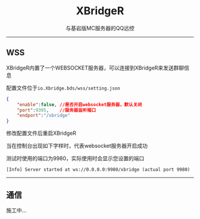 # <center>XBridgeR</center>

<center>与基岩版MC服务器的QQ远控</center>

***

## WSS

XBridgeR内置了一个WEBSOCKET服务器，可以连接到XBridgeR来发送群聊信息

配置文件位于```io.Xbridge.bds/wss/setting.json```

``` json
{
    "enable":false, //是否开启websocket服务器，默认关闭
    "port":9395,    //服务器监听端口
    "endport":"/xbridge"
}
```
修改配置文件后重启XBridgeR

当在控制台出现如下字样时，代表websocket服务器开启成功

测试时使用的端口为9980，实际使用时会显示您设置的端口

```
[Info] Server started at ws://0.0.0.0:9980/xbridge (actual port 9980)
```

***

## 通信

施工中...
